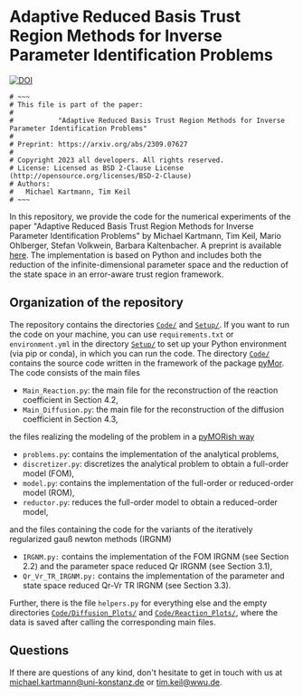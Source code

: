 # Adaptive Reduced Basis Trust Region Methods for Inverse Parameter Identification Problems

[![DOI](https://zenodo.org/badge/690415728.svg)](https://zenodo.org/badge/latestdoi/690415728)

```
# ~~~
# This file is part of the paper:
#   
#           "Adaptive Reduced Basis Trust Region Methods for Inverse Parameter Identification Problems"
#
# Preprint: https://arxiv.org/abs/2309.07627
#
# Copyright 2023 all developers. All rights reserved.
# License: Licensed as BSD 2-Clause License (http://opensource.org/licenses/BSD-2-Clause)
# Authors:
#   Michael Kartmann, Tim Keil
# ~~~
```

In this repository, we provide the code for the numerical experiments of the paper "Adaptive Reduced Basis Trust Region Methods for Inverse Parameter Identification Problems" by Michael Kartmann, Tim Keil, Mario Ohlberger, Stefan Volkwein, Barbara Kaltenbacher. A preprint is available [here](https://arxiv.org/abs/2309.07627). The implementation is based on Python and includes both the reduction of the infinite-dimensional parameter space and the reduction of the state space in an error-aware trust region framework.

## Organization of the repository

The repository contains the directories [`Code/`](https://github.com/michikartmann/adaptive_trrb_for_parameter_identification/tree/main/Code) and [`Setup/`](https://github.com/michikartmann/adaptive_trrb_for_parameter_identification/tree/main/Setup). If you want to run the code on your machine, you can use `requirements.txt`  or `environment.yml`  in the directory [`Setup/`](https://github.com/michikartmann/adaptive_trrb_for_parameter_identification/tree/main/Setup) to set up your Python environment (via pip or conda), in which you can run the code. The directory [`Code/`](https://github.com/michikartmann/adaptive_trrb_for_parameter_identification/tree/main/Code) contains the source code written in the framework of the package [pyMor](https://github.com/pymor/pymor). The code consists of the main files

* `Main_Reaction.py`: the main file for the reconstruction of the reaction coefficient in Section 4.2,
* `Main_Diffusion.py`: the main file for the reconstruction of the diffusion coefficient in Section 4.3,

the files realizing the modeling of the problem in a [pyMORish way](https://docs.pymor.org/2023-1-0/technical_overview.html)

* `problems.py`: contains the implementation of the analytical problems,
* `discretizer.py`: discretizes the analytical problem to obtain a full-order model (FOM),
* `model.py`: contains the implementation of the full-order or reduced-order model (ROM),
* `reductor.py`: reduces the full-order model to obtain a reduced-order model,

and the files containing the code for the variants of the iteratively regularized gauß newton methods (IRGNM)

* `IRGNM.py:` contains the implementation of the FOM IRGNM (see Section 2.2) and the parameter space reduced Qr IRGNM (see Section 3.1),
* `Qr_Vr_TR_IRGNM.py:` contains the implementation of the parameter and state space reduced Qr-Vr TR IRGNM (see Section 3.3).

Further, there is the file  `helpers.py` for everything else and the empty directories [`Code/Diffusion_Plots/`](https://github.com/michikartmann/adaptive_trrb_for_parameter_identification/tree/main/Code/Diffusion_Plots) and [`Code/Reaction_Plots/`](https://github.com/michikartmann/adaptive_trrb_for_parameter_identification/tree/main/Code/Reaction_Plots), where the data is saved after calling the corresponding main files.

## Questions

If there are questions of any kind, don't hesitate to get in touch with us at <michael.kartmann@uni-konstanz.de> or <tim.keil@wwu.de>.
